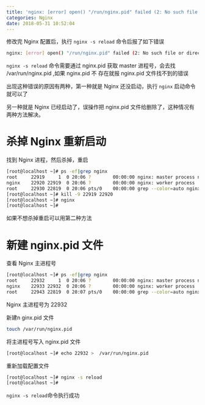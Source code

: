 ```yaml
---
title: 'nginx: [error] open() "/run/nginx.pid" failed (2: No such file or directory)'
categories: Nginx
date: 2018-05-31 10:52:04
---
```


修改完 Nginx 配置后，执行 `nginx -s reload` 命令后报了如下错误

``` bash
nginx: [error] open() "/run/nginx.pid" failed (2: No such file or directory)
```

<!-- more -->

`nginx -s reload` 命令需要通过 nginx.pid 获取 master 进程号，会去找 /var/run/nginx.pid ,如果 nginx.pid 不 存在就报 nginx.pid 文件找不到的错误

出现这种错误的原因有两种，第一种就是 Nginx 还没启动，执行 `nginx` 启动命令就可以了

另一种就是 Nginx 已经启动了，误操作把 nginx.pid 文件给删除了，这种情况有两种方法解决。

# 杀掉 Nginx 重新启动

找到 Nginx 进程，然后杀掉，重启

``` bash
[root@localhost ~]# ps -ef|grep nginx
root     22919     1  0 20:06 ?        00:00:00 nginx: master process nginx
nginx    22920 22919  0 20:06 ?        00:00:00 nginx: worker process
root     22930 22819  0 20:06 pts/0    00:00:00 grep --color=auto nginx
[root@localhost ~]# kill -9 22919 22920
[root@localhost ~]# nginx
[root@localhost ~]#
```

如果不想杀掉重启可以用第二种方法

# 新建 nginx.pid 文件


查看 Nginx 主进程号

``` bash
[root@localhost ~]# ps -ef|grep nginx
root     22932     1  0 20:06 ?        00:00:00 nginx: master process nginx
nginx    22933 22932  0 20:06 ?        00:00:00 nginx: worker process
root     22943 22819  0 20:07 pts/0    00:00:00 grep --color=auto nginx
```

Nginx 主进程号为 22932

新建n ginx.pid 文件

``` bash
touch /var/run/nginx.pid
```
 
将主进程号写入 nginx.pid 文件

```bash
[root@localhost ~]# echo 22932 >  /var/run/nginx.pid
```

重新加载配置文件

``` bash
[root@localhost ~]# nginx -s reload
[root@localhost ~]#
```

`nginx -s reload`命令执行成功



